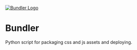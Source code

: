 [![Bundler Logo](http://i.imgur.com/QjiFusz.png)](http://smaili.org/)

# Bundler
Python script for packaging css and js assets and deploying.
